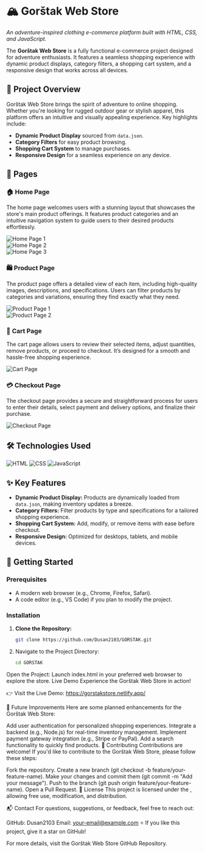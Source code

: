 # 🏔️ Gorštak Web Store
*An adventure-inspired clothing e-commerce platform built with HTML, CSS, and JavaScript.*

The **Gorštak Web Store** is a fully functional e-commerce project designed for adventure enthusiasts. It features a seamless shopping experience with dynamic product displays, category filters, a shopping cart system, and a responsive design that works across all devices.

## 🌟 Project Overview

Gorštak Web Store brings the spirit of adventure to online shopping. Whether you're looking for rugged outdoor gear or stylish apparel, this platform offers an intuitive and visually appealing experience. Key highlights include:
- **Dynamic Product Display** sourced from `data.json`.
- **Category Filters** for easy product browsing.
- **Shopping Cart System** to manage purchases.
- **Responsive Design** for a seamless experience on any device.

## 📑 Pages

### 🏠 **Home Page**  
The home page welcomes users with a stunning layout that showcases the store's main product offerings. It features product categories and an intuitive navigation system to guide users to their desired products effortlessly.

![Home Page 1](https://github.com/user-attachments/assets/b65acaa3-69bf-4931-86fa-578ba59578c5)  
![Home Page 2](https://github.com/user-attachments/assets/9a963225-cb9b-4c39-9045-6da4b2d0480e)  
![Home Page 3](https://github.com/user-attachments/assets/6e255a50-ddc9-493a-af1f-57fdb32d18b9)

### 🛍️ **Product Page**  
The product page offers a detailed view of each item, including high-quality images, descriptions, and specifications. Users can filter products by categories and variations, ensuring they find exactly what they need.

![Product Page 1](https://github.com/user-attachments/assets/fa5b8e57-7e8f-4b99-988d-714359c65e18)  
![Product Page 2](https://github.com/user-attachments/assets/61bc41aa-1dec-40e7-b4f2-d260ade93c93)

### 🛒 **Cart Page**  
The cart page allows users to review their selected items, adjust quantities, remove products, or proceed to checkout. It’s designed for a smooth and hassle-free shopping experience.

![Cart Page](https://github.com/user-attachments/assets/39dbc1b8-ec69-46da-b4dc-6a3b42c6885f)

### 💳 **Checkout Page**  
The checkout page provides a secure and straightforward process for users to enter their details, select payment and delivery options, and finalize their purchase.

![Checkout Page](https://github.com/user-attachments/assets/d680f27c-1612-496b-b046-9870c6f817dc)

## 🛠️ Technologies Used

![HTML](https://img.shields.io/badge/-HTML-E34F26?style=flat-square&logo=html5&logoColor=white)
![CSS](https://img.shields.io/badge/-CSS-1572B6?style=flat-square&logo=css3&logoColor=white)
![JavaScript](https://img.shields.io/badge/-JavaScript-F7DF1E?style=flat-square&logo=javascript&logoColor=black)

## ✨ Key Features

- **Dynamic Product Display:** Products are dynamically loaded from `data.json`, making inventory updates a breeze.
- **Category Filters:** Filter products by type and specifications for a tailored shopping experience.
- **Shopping Cart System:** Add, modify, or remove items with ease before checkout.
- **Responsive Design:** Optimized for desktops, tablets, and mobile devices.

## 🚀 Getting Started

### **Prerequisites**
- A modern web browser (e.g., Chrome, Firefox, Safari).
- A code editor (e.g., VS Code) if you plan to modify the project.

### **Installation**
1. **Clone the Repository:**
   ```bash
   git clone https://github.com/Dusan2103/GORSTAK.git

2. Navigate to the Project Directory:
    ```bash
   cd GORSTAK
Open the Project: Launch index.html in your preferred web browser to explore the store.
Live Demo
Experience the Gorštak Web Store in action!

👉 Visit the Live Demo: https://gorstakstore.netlify.app/

🌱 Future Improvements
Here are some planned enhancements for the Gorštak Web Store:

Add user authentication for personalized shopping experiences.
Integrate a backend (e.g., Node.js) for real-time inventory management.
Implement payment gateway integration (e.g., Stripe or PayPal).
Add a search functionality to quickly find products.
🤝 Contributing
Contributions are welcome! If you'd like to contribute to the Gorštak Web Store, please follow these steps:

Fork the repository.
Create a new branch (git checkout -b feature/your-feature-name).
Make your changes and commit them (git commit -m "Add your message").
Push to the branch (git push origin feature/your-feature-name).
Open a Pull Request.
📄 License
This project is licensed under the , allowing free use, modification, and distribution.

📬 Contact
For questions, suggestions, or feedback, feel free to reach out:

GitHub: Dusan2103
Email: your-email@example.com
⭐ If you like this project, give it a star on GitHub!

For more details, visit the Gorštak Web Store GitHub Repository.
